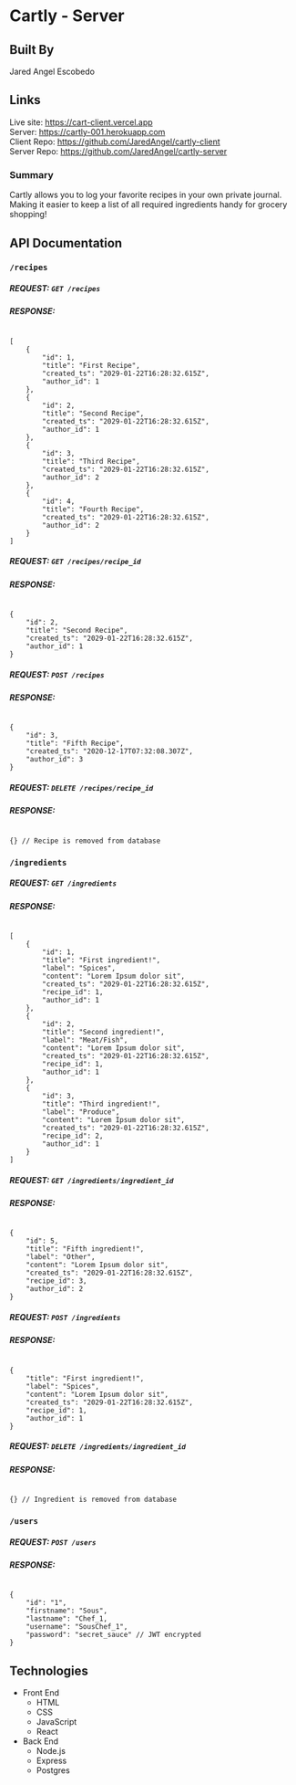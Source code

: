 # Cartly - Server

## Built By
Jared Angel Escobedo

## Links
Live site: https://cart-client.vercel.app  
Server: https://cartly-001.herokuapp.com   
Client Repo: https://github.com/JaredAngel/cartly-client  
Server Repo: https://github.com/JaredAngel/cartly-server

### Summary
Cartly allows you to log your favorite recipes in your own private journal. 
Making it easier to keep a list of all required ingredients handy for grocery shopping!

## API Documentation

### `/recipes`

##### REQUEST: `GET /recipes`
##### RESPONSE:
<pre><code>
[
    {
        "id": 1,
        "title": "First Recipe",
        "created_ts": "2029-01-22T16:28:32.615Z",
        "author_id": 1
    },
    {
        "id": 2,
        "title": "Second Recipe",
        "created_ts": "2029-01-22T16:28:32.615Z",
        "author_id": 1
    },
    {
        "id": 3,
        "title": "Third Recipe",
        "created_ts": "2029-01-22T16:28:32.615Z",
        "author_id": 2
    },
    {
        "id": 4,
        "title": "Fourth Recipe",
        "created_ts": "2029-01-22T16:28:32.615Z",
        "author_id": 2
    }
]
</pre></code>

##### REQUEST: `GET /recipes/recipe_id`
##### RESPONSE:
<pre><code>
{
    "id": 2,
    "title": "Second Recipe",
    "created_ts": "2029-01-22T16:28:32.615Z",
    "author_id": 1
}
</pre></code>

##### REQUEST: `POST /recipes`
##### RESPONSE:
<pre><code>
{
    "id": 3,
    "title": "Fifth Recipe",
    "created_ts": "2020-12-17T07:32:08.307Z",
    "author_id": 3
}
</pre></code>

##### REQUEST: `DELETE /recipes/recipe_id`
##### RESPONSE:
<pre><code>
{} // Recipe is removed from database
</pre></code>

### `/ingredients`

##### REQUEST: `GET /ingredients`
##### RESPONSE:
<pre><code>
[
    {
        "id": 1,
        "title": "First ingredient!",
        "label": "Spices",
        "content": "Lorem Ipsum dolor sit",
        "created_ts": "2029-01-22T16:28:32.615Z",
        "recipe_id": 1,
        "author_id": 1
    },
    {
        "id": 2,
        "title": "Second ingredient!",
        "label": "Meat/Fish",
        "content": "Lorem Ipsum dolor sit",
        "created_ts": "2029-01-22T16:28:32.615Z",
        "recipe_id": 1,
        "author_id": 1
    },
    {
        "id": 3,
        "title": "Third ingredient!",
        "label": "Produce",
        "content": "Lorem Ipsum dolor sit",
        "created_ts": "2029-01-22T16:28:32.615Z",
        "recipe_id": 2,
        "author_id": 1
    }
]
</pre></code>

##### REQUEST: `GET /ingredients/ingredient_id`
##### RESPONSE:
<pre><code>
{
    "id": 5,
    "title": "Fifth ingredient!",
    "label": "Other",
    "content": "Lorem Ipsum dolor sit",
    "created_ts": "2029-01-22T16:28:32.615Z",
    "recipe_id": 3,
    "author_id": 2
}
</pre></code>

##### REQUEST: `POST /ingredients`
##### RESPONSE:
<pre><code>
{
    "title": "First ingredient!",
    "label": "Spices",
    "content": "Lorem Ipsum dolor sit",
    "created_ts": "2029-01-22T16:28:32.615Z",
    "recipe_id": 1,
    "author_id": 1
}
</pre></code>

##### REQUEST: `DELETE /ingredients/ingredient_id`
##### RESPONSE:
<pre><code>
{} // Ingredient is removed from database
</pre></code>

### `/users`

##### REQUEST: `POST /users`
##### RESPONSE:
<pre><code>
{
    "id": "1",
    "firstname": "Sous",
    "lastname": "Chef_1,
    "username": "SousChef_1",
    "password": "secret_sauce" // JWT encrypted
}
</pre></code>

## Technologies
- Front End
  * HTML
  * CSS
  * JavaScript
  * React
- Back End
  * Node.js
  * Express
  * Postgres